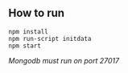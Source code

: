 ## How to run
```
npm install
npm run-script initdata
npm start
```

*Mongodb must run on port 27017*
